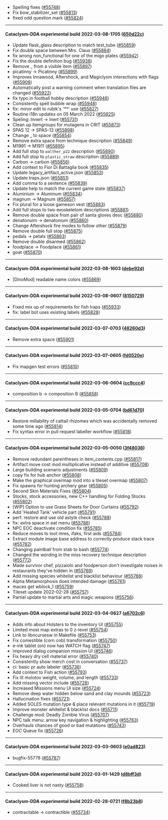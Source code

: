 * Spelling fixes ([#55748](https://github.com/CleverRaven/Cataclysm-DDA/pull/55748))
* Fix bow_stabilizer_set ([#55813](https://github.com/CleverRaven/Cataclysm-DDA/pull/55813))
* fixed odd question mark ([#55824](https://github.com/CleverRaven/Cataclysm-DDA/pull/55824))

---

#### Cataclysm-DDA experimental build 2022-03-08-1705 ([650d22c](https://github.com/CleverRaven/Cataclysm-DDA/releases/tag/cdda-experimental-2022-03-08-1705))

* Update flask_glass description to match test_tube ([#55859](https://github.com/CleverRaven/Cataclysm-DDA/pull/55859))
* Fix double space between Mrs. Claus ([#55884](https://github.com/CleverRaven/Cataclysm-DDA/pull/55884))
* fix wrong non_functional for one of the migo plates ([#55942](https://github.com/CleverRaven/Cataclysm-DDA/pull/55942))
* Fix the double definition bug ([#55938](https://github.com/CleverRaven/Cataclysm-DDA/pull/55938))
* Remove _ from a visible item ([#55897](https://github.com/CleverRaven/Cataclysm-DDA/pull/55897))
* picatinny → Picatinny ([#55899](https://github.com/CleverRaven/Cataclysm-DDA/pull/55899))
* Improves Innawood, Aftershock, and Magiclysm interactions with flags ([#55906](https://github.com/CleverRaven/Cataclysm-DDA/pull/55906))
* Automatically post a warning comment when translation files are changed ([#55922](https://github.com/CleverRaven/Cataclysm-DDA/pull/55922))
* fix typo in football hobby description ([#55946](https://github.com/CleverRaven/Cataclysm-DDA/pull/55946))
* Consistently spell bubble wrap ([#55948](https://github.com/CleverRaven/Cataclysm-DDA/pull/55948))
* fix: minor edit to rubik's '**' use ([#55827](https://github.com/CleverRaven/Cataclysm-DDA/pull/55827))
* Routine i18n updates on 05 March 2022 ([#55825](https://github.com/CleverRaven/Cataclysm-DDA/pull/55825))
* Speling: Innert -> Inert ([#55731](https://github.com/CleverRaven/Cataclysm-DDA/pull/55731))
* Clean up itemgroups for mutagens in CRIT ([#55873](https://github.com/CleverRaven/Cataclysm-DDA/pull/55873))
* SPAS 12 → SPAS-12 ([#55898](https://github.com/CleverRaven/Cataclysm-DDA/pull/55898))
* Change _ to space ([#55854](https://github.com/CleverRaven/Cataclysm-DDA/pull/55854))
* Remove extra space from technique description ([#55849](https://github.com/CleverRaven/Cataclysm-DDA/pull/55849))
* M1991 → M1911 ([#55895](https://github.com/CleverRaven/Cataclysm-DDA/pull/55895))
* Add full stop to `walther_p22` description ([#55890](https://github.com/CleverRaven/Cataclysm-DDA/pull/55890))
* Add full stop to `plastic_straw` description ([#55889](https://github.com/CleverRaven/Cataclysm-DDA/pull/55889))
* Carbon → carbon ([#55856](https://github.com/CleverRaven/Cataclysm-DDA/pull/55856))
* Add context to Fior Di Battaglia book ([#55835](https://github.com/CleverRaven/Cataclysm-DDA/pull/55835))
* Update legacy_artifact_active.json ([#55853](https://github.com/CleverRaven/Cataclysm-DDA/pull/55853))
* Update traps.json ([#55851](https://github.com/CleverRaven/Cataclysm-DDA/pull/55851))
* Add comma to a sentence ([#55839](https://github.com/CleverRaven/Cataclysm-DDA/pull/55839))
* Update help to match the current game state ([#55837](https://github.com/CleverRaven/Cataclysm-DDA/pull/55837))
* Aluminium → Aluminum ([#55834](https://github.com/CleverRaven/Cataclysm-DDA/pull/55834))
* magnum → Magnum ([#55857](https://github.com/CleverRaven/Cataclysm-DDA/pull/55857))
* Fix plural for a loose gameson vest ([#55883](https://github.com/CleverRaven/Cataclysm-DDA/pull/55883))
* Add full stops to two exoskeletom descriptions ([#55881](https://github.com/CleverRaven/Cataclysm-DDA/pull/55881))
* Remove double space from pair of santa gloves desc ([#55880](https://github.com/CleverRaven/Cataclysm-DDA/pull/55880))
* denatonuim → denatonium ([#55860](https://github.com/CleverRaven/Cataclysm-DDA/pull/55860))
* Change Aftershock fire modes to follow other ([#55879](https://github.com/CleverRaven/Cataclysm-DDA/pull/55879))
* Remove double full stop ([#55875](https://github.com/CleverRaven/Cataclysm-DDA/pull/55875))
* pedals → petals ([#55863](https://github.com/CleverRaven/Cataclysm-DDA/pull/55863))
* Remove double disarmed ([#55862](https://github.com/CleverRaven/Cataclysm-DDA/pull/55862))
* foodplace → Foodplace ([#55861](https://github.com/CleverRaven/Cataclysm-DDA/pull/55861))
* goat ([#55870](https://github.com/CleverRaven/Cataclysm-DDA/pull/55870))

---

#### Cataclysm-DDA experimental build 2022-03-08-1603 ([debe92d](https://github.com/CleverRaven/Cataclysm-DDA/releases/tag/cdda-experimental-2022-03-08-1603))

* [DinoMod] readable name colors ([#55869](https://github.com/CleverRaven/Cataclysm-DDA/pull/55869))

---

#### Cataclysm-DDA experimental build 2022-03-08-0607 ([8150729](https://github.com/CleverRaven/Cataclysm-DDA/releases/tag/cdda-experimental-2022-03-08-0607))

* Fixed mix up of requirements for fish traps ([#55933](https://github.com/CleverRaven/Cataclysm-DDA/pull/55933))
* fix: label bot uses existing labels ([#55828](https://github.com/CleverRaven/Cataclysm-DDA/pull/55828))

---

#### Cataclysm-DDA experimental build 2022-03-07-0703 ([48260d3](https://github.com/CleverRaven/Cataclysm-DDA/releases/tag/cdda-experimental-2022-03-07-0703))

* Remove extra space ([#55901](https://github.com/CleverRaven/Cataclysm-DDA/pull/55901))

---

#### Cataclysm-DDA experimental build 2022-03-07-0605 ([fd0520e](https://github.com/CleverRaven/Cataclysm-DDA/releases/tag/cdda-experimental-2022-03-07-0605))

* Fix mapgen test errors ([#55810](https://github.com/CleverRaven/Cataclysm-DDA/pull/55810))

---

#### Cataclysm-DDA experimental build 2022-03-06-0604 ([cc9ccc4](https://github.com/CleverRaven/Cataclysm-DDA/releases/tag/cdda-experimental-2022-03-06-0604))

* composition b → composition B ([#55858](https://github.com/CleverRaven/Cataclysm-DDA/pull/55858))

---

#### Cataclysm-DDA experimental build 2022-03-05-0704 ([bd61d70](https://github.com/CleverRaven/Cataclysm-DDA/releases/tag/cdda-experimental-2022-03-05-0704))

* Restore millability of cattail rhizomes which was accidentally removed some time ago ([#55814](https://github.com/CleverRaven/Cataclysm-DDA/pull/55814))
* Fix syntax error in pull request labeller workflow ([#55818](https://github.com/CleverRaven/Cataclysm-DDA/pull/55818))

---

#### Cataclysm-DDA experimental build 2022-03-05-0050 ([3f48036](https://github.com/CleverRaven/Cataclysm-DDA/releases/tag/cdda-experimental-2022-03-05-0050))

* Remove redundant parentheses in item_contents.cpp ([#55817](https://github.com/CleverRaven/Cataclysm-DDA/pull/55817))
* Artifact move cost mod multiplicative instead of additive ([#55708](https://github.com/CleverRaven/Cataclysm-DDA/pull/55708))
* Large building scenario adjustments ([#55809](https://github.com/CleverRaven/Cataclysm-DDA/pull/55809))
* copy fix for hub anchor ([#55808](https://github.com/CleverRaven/Cataclysm-DDA/pull/55808))
* Make the graphical overmap mod into a tileset overmap ([#55807](https://github.com/CleverRaven/Cataclysm-DDA/pull/55807))
* Fix spawns for hunting archery gear ([#55805](https://github.com/CleverRaven/Cataclysm-DDA/pull/55805))
* Second Skin Materials Fixes ([#55804](https://github.com/CleverRaven/Cataclysm-DDA/pull/55804))
* Stocks, stock accessories, new C++ handling for Folding Stocks ([#55802](https://github.com/CleverRaven/Cataclysm-DDA/pull/55802))
* [WIP] Option to use Grass Sheets for Door Curtains ([#55792](https://github.com/CleverRaven/Cataclysm-DDA/pull/55792))
* Add 'Heated Tank' vehicle part ([#55791](https://github.com/CleverRaven/Cataclysm-DDA/pull/55791))
* perf: restore and use old astyle check ([#55788](https://github.com/CleverRaven/Cataclysm-DDA/pull/55788))
* fix: extra space in eat menu ([#55786](https://github.com/CleverRaven/Cataclysm-DDA/pull/55786))
* NPC EOC deactivate condition fix ([#55785](https://github.com/CleverRaven/Cataclysm-DDA/pull/55785))
* Reduce moves to loot mres, ifaks, first aids ([#55784](https://github.com/CleverRaven/Cataclysm-DDA/pull/55784))
* Extract module image base address to correctly produce stack trace ([#55782](https://github.com/CleverRaven/Cataclysm-DDA/pull/55782))
* Changing paintball from stab to bash ([#55774](https://github.com/CleverRaven/Cataclysm-DDA/pull/55774))
* Changed the wording in the miss recovery technique description ([#55772](https://github.com/CleverRaven/Cataclysm-DDA/pull/55772))
* Made survivor chef, pizzaiolo and foodperson don't investigate noises in restaurants they've hidden in ([#55769](https://github.com/CleverRaven/Cataclysm-DDA/pull/55769))
* Add missing species whitelist and blacklist behaviour ([#55766](https://github.com/CleverRaven/Cataclysm-DDA/pull/55766))
* Alpha Metamorphosis does intended damage ([#55761](https://github.com/CleverRaven/Cataclysm-DDA/pull/55761))
* maces get wblock_1 ([#55759](https://github.com/CleverRaven/Cataclysm-DDA/pull/55759))
* Tileset update 2022-02-28 ([#55757](https://github.com/CleverRaven/Cataclysm-DDA/pull/55757))
* Partial update to martial arts and magic weapons ([#55756](https://github.com/CleverRaven/Cataclysm-DDA/pull/55756))

---

#### Cataclysm-DDA experimental build 2022-03-04-0627 ([a6702c6](https://github.com/CleverRaven/Cataclysm-DDA/releases/tag/cdda-experimental-2022-03-04-0627))

* Adds info about Holsters to the inventory UI ([#55755](https://github.com/CleverRaven/Cataclysm-DDA/pull/55755))
* Limited most map extras to 0 z-level ([#55754](https://github.com/CleverRaven/Cataclysm-DDA/pull/55754))
* Link to libncursesw in Makefile ([#55753](https://github.com/CleverRaven/Cataclysm-DDA/pull/55753))
* Fix comestible (corn cob) transformation ([#55750](https://github.com/CleverRaven/Cataclysm-DDA/pull/55750))
* e-ink tablet (on) now has WATCH flag ([#55747](https://github.com/CleverRaven/Cataclysm-DDA/pull/55747))
* improved dialog companion mission UI ([#55746](https://github.com/CleverRaven/Cataclysm-DDA/pull/55746))
* Fix heavy dry cell material error ([#55740](https://github.com/CleverRaven/Cataclysm-DDA/pull/55740))
* Consistently show merch cost in conversation ([#55737](https://github.com/CleverRaven/Cataclysm-DDA/pull/55737))
* ci: basic pr auto labeler ([#55736](https://github.com/CleverRaven/Cataclysm-DDA/pull/55736))
* Add context to Fish action ([#55793](https://github.com/CleverRaven/Cataclysm-DDA/pull/55793))
* Fix lit molotov weight, volume, and length ([#55733](https://github.com/CleverRaven/Cataclysm-DDA/pull/55733))
* Add missing vector include ([#55728](https://github.com/CleverRaven/Cataclysm-DDA/pull/55728))
* Increased Missions menu UI size ([#55724](https://github.com/CleverRaven/Cataclysm-DDA/pull/55724))
* Remove deep water hidden below sand and clay mounds ([#55723](https://github.com/CleverRaven/Cataclysm-DDA/pull/55723))
* Hallucination fixes ([#55721](https://github.com/CleverRaven/Cataclysm-DDA/pull/55721))
* Added SOLES mutation type & place relevant mutations in it ([#55719](https://github.com/CleverRaven/Cataclysm-DDA/pull/55719))
* Improve monster whitelist & blacklist docs ([#55711](https://github.com/CleverRaven/Cataclysm-DDA/pull/55711))
* Challenge mod: Deadly Zombie Virus ([#55707](https://github.com/CleverRaven/Cataclysm-DDA/pull/55707))
* NPC talk menu: arrow key navigation & highlighting ([#55763](https://github.com/CleverRaven/Cataclysm-DDA/pull/55763))
* Overhauls chances of good or bad mutations ([#55743](https://github.com/CleverRaven/Cataclysm-DDA/pull/55743))
* EOC Queue fix ([#55726](https://github.com/CleverRaven/Cataclysm-DDA/pull/55726))

---

#### Cataclysm-DDA experimental build 2022-03-03-0603 ([e0ad823](https://github.com/CleverRaven/Cataclysm-DDA/releases/tag/cdda-experimental-2022-03-03-0603))

* bugfix-55778 ([#55787](https://github.com/CleverRaven/Cataclysm-DDA/pull/55787))

---

#### Cataclysm-DDA experimental build 2022-03-01-1429 ([d8bff3d](https://github.com/CleverRaven/Cataclysm-DDA/releases/tag/cdda-experimental-2022-03-01-1429))

* Cooked liver is not nasty ([#55758](https://github.com/CleverRaven/Cataclysm-DDA/pull/55758))

---

#### Cataclysm-DDA experimental build 2022-02-28-0721 ([f8b23b8](https://github.com/CleverRaven/Cataclysm-DDA/releases/tag/cdda-experimental-2022-02-28-0721))

* contractable -> contractible ([#55734](https://github.com/CleverRaven/Cataclysm-DDA/pull/55734))
